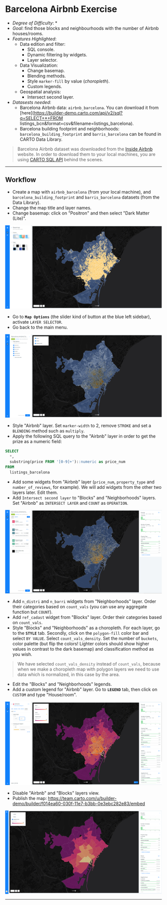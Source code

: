# Barcelona Airbnb Exercise

* *Degree of Difficulty*: *
* *Goal*: find those blocks and neighbourhoods with the number of Airbnb houses/rooms.
* *Features Highlighted*:
  * Data edition and filter:
    * SQL console.
    * Dynamic filtering by widgets.
    * Layer selector.
  * Data Visualization:
    * Change basemap.
    * Blending methods.
    * Style `marker-fill` by value (_choropleth_).
    * Custom legends.
  * Geospatial analysis:
    * Intersect second layer.
* *Datasests needed*:
  * Barcelona Airbnb data: `airbnb_barcelona`. You can download it from [here](https://builder-demo.carto.com/api/v2/sql?q=SELECT+*+FROM listings_bcn&format=csv&filename=listings_barcelona).
  * Barcelona building footprint and neighborhoods: `barcelona_building_footprint` and `barris_barcelona` can be found in CARTO Data Library.

> Barcelona Airbnb dataset was downloaded from the [Inside Airbnb](http://insideairbnb.com/get-the-data.html) website. In order to download them to your local machines, you are using [CARTO SQL API](https://carto.com/docs/carto-engine/sql-api) behind the scenes.

<hr>

## Workflow

* Create a map with `airbnb_barcelona` (from your local machine), and `barcelona_building_footprint` and `barris_barcelona` datasets (from the Data Library).
* Change the map title and layer names.
* Change basemap: click on "Positron" and then select "Dark Matter (Lite)".

![basemap](imgs/airbnb/basemap.png)

* Go to **`Map Options`** (the slider kind of button at the blue left sidebar), activate `LAYER SELECTOR`.
* Go back to the main menu.

![layer-selector](imgs/airbnb/layer-selector.png)

* Style "Airbnb" layer. Set `marker-width` to 2, remove `STROKE` and set a `BLENDING` method such as `multiply`.
* Apply the following SQL query to the "Airbnb" layer in order to get the prize as a numeric field:

```sql
SELECT 
  *, 
  substring(price FROM '[0-9]+')::numeric as price_num 
FROM 
  listings_barcelona
```

* Add some widgets from "Airbnb" layer (`price_num`, `property_type` and `number_of_reviews`, for example). We will add widgets from the other two layers later. Edit them.
* Add `Intersect second layer` to "Blocks" and "Neighborhoods" layers. Set "Airbnb" as `INTERSECT LAYER` and `COUNT` as `OPERATION`.

![intersect](imgs/airbnb/intersect.png)

* Add `n_distri` and `n_barri` widgets from "Neighborhoods" layer. Order their categories based on `count_vals` (you can use any aggregate function but `COUNT`).
* Add `ref_cadast` widget from "Blocks" layer. Order their categories based on `count_vals`. 
* Style "Blocks" and "Neighborhoods" as a choropleth. For each layer, go to the **`STYLE`** tab. Secondly, click on the `polygon-fill` color bar and select `BY VALUE`. Select `count_vals_density`. Set the number of `buckets`, color palette (but flip the colors! Lighter colors should show higher values in contrast to the dark basemap) and classification method as you wish.

> We have selected `count_vals_density` instead of `count_vals`, because when we make a choropleth map with polygon layers we need to use data which is normalized, in this case by the area.

* Edit the "Blocks" and "Neighborhoods" legends.
* Add a custom legend for "Airbnb" layer. Go to **`LEGEND`** tab, then click on `CUSTOM` and type "House/room".

![custom-legend](imgs/airbnb/custom-legend.png)

* Disable "Airbnb" and "Blocks" layers view.
* Publish the map: https://team.carto.com/u/builder-demo/builder/f014ea60-030f-11e7-b3bb-0e3ebc282e83/embed

![barcelona](imgs/airbnb/barcelona.png)

<hr>
